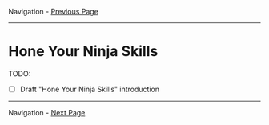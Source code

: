 Navigation - [Previous Page](LTRDEV-1100-Guide-02i.md)

---

# Hone Your Ninja Skills

TODO:

- [ ] Draft "Hone Your Ninja Skills" introduction

---

Navigation - [Next Page](LTRDEV-1100-Guide-03a.md)
